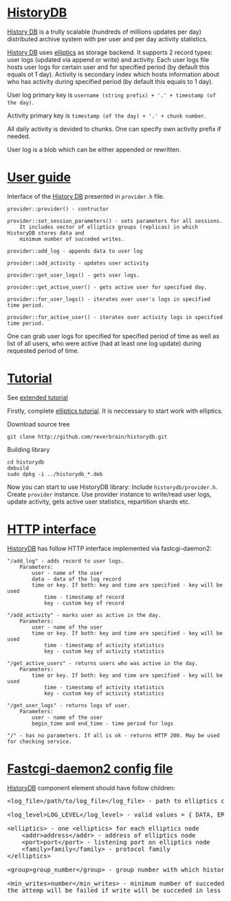 [HistoryDB](http://doc.reverbrain.com/historydb:historydb)
=========

[History DB](http://doc.reverbrain.com/historydb:historydb) is a trully scalable (hundreds of millions updates per day) distributed archive system
with per user and per day activity statistics.

[History DB](http://doc.reverbrain.com/historydb:historydb) uses [elliptics](http://reverbrain.com/elliptics) as storage backend.
It supports 2 record types: user logs (updated via append or write) and activity.
Each user logs file hosts user logs for certain user and for specified period (by default this equals ot 1 day).
Activity is secondary index which hosts information about
who has activity during specified period (by default this equals to 1 day).

User log primary key is `username (string prefix) + '.' + timestamp (of the day)`.

Activity primary key is `timestamp (of the day) + '.' + chunk number`.

All daily activity is devided to chunks.
One can specify own activity prefix if needed.

User log is a blob which can be either appended or rewritten.


[User guide](http://doc.reverbrain.com/historydb:cplusplus_api)
===========

Interface of the [History DB](http://doc.reverbrain.com/historydb:historydb) presented in `provider.h` file.

	provider::provider() - contructor
	
	provider::set_session_parameters() - sets parameters for all sessions.
		It includes vector of elliptics groups (replicas) in which HistoryDB stores data and
		minimum number of succeded writes.

	provider::add_log - appends data to user log

	provider::add_activity - updates user activity

	provider::get_user_logs() - gets user logs.

	provider::get_active_user() - gets active user for specified day.

	provider::for_user_logs() - iterates over user's logs in specified time period.
	
	provider::for_active_user() - iterates over activity logs in specified time period.

One can grab user logs for specified for specified period of time as well as list of all users,
who were active (had at least one log update) during requested period of time.

[Tutorial](http://doc.reverbrain.com/historydb:tutorial)
=========
See [extended tutorial](http://doc.reverbrain.com/historydb:tutorial)

Firstly, complete [elliptics tutorial](http://doc.reverbrain.com/elliptics:server-tutorial).
It is neccessary to start work with elliptics.

Download source tree

	git clone http://github.com/reverbrain/historydb.git

Building library

	cd historydb
	debuild
	sudo dpkg -i ../historydb_*.deb

Now you can start to use HistoryDB library:
Include `historydb/provider.h`.
Create `provider` instance.
Use provider instance to write/read user logs, update activity, gets active user statistics, repartition shards etc.

[HTTP interface](http://doc.reverbrain.com/historydb:http_api)
=========
[HistoryDB](http://doc.reverbrain.com/historydb:historydb) has follow HTTP interface implemented via fastcgi-daemon2:

	"/add_log" - adds record to user logs.
		Parameters:
			user - name of the user
			data - data of the log record
			time or key. If both: key and time are specified - key will be used
				time - timestamp of record
				key - custom key of record

	"/add_activity" - marks user as active in the day.
		Parameters:
			user - name of the user
			time or key. If both: key and time are specified - key will be used
				time - timestamp of activity statistics
				key - custom key of activity statistics
	
	"/get_active_users" - returns users who was active in the day.
		Parameters:
			time or key. If both: key and time are specified - key will be used
				time - timestamp of activity statistics
				key - custom key of activity statistics
	
	"/get_user_logs" - returns logs of user.
		Parameters:
			user - name of the user
			begin_time and end_time - time period for logs
			
	"/" - has no parameters. If all is ok - returns HTTP 200. May be used for checking service.

[Fastcgi-daemon2 config file](http://doc.reverbrain.com/historydb:http_configure)
=========

[HistoryDB](http://doc.reverbrain.com/historydb:historydb) component element should have follow children:

<pre>&lt;log_file&gt;/path/to/log_file&lt;/log_file&gt; - path to elliptics client logs

&lt;log_level&gt;LOG_LEVEL&lt;/log_level&gt; - valid values = { DATA, ERROR, INFO, NOTICE, DEBUG }

&lt;elliptics&gt; - one &lt;elliptics&gt; for each elliptics node
	&lt;addr&gt;address&lt;/addr&gt; - address of elliptics node
	&lt;port&gt;port&lt;/port&gt; - listening port on elliptics node
	&lt;family&gt;family&lt;/family&gt; - protocol family
&lt;/elliptics&gt;

&lt;group&gt;group_number&lt;/group&gt; - group number with which historydb will works. One <group> for each elliptics group.

&lt;min_writes&gt;number&lt;/min_writes&gt; - minimum number of succeded writes in groups. For example, if historydb tries to write in 5 groups and min_writes is 3
the attemp will be failed if write will be succeded in less then 3 groups.
</pre>
